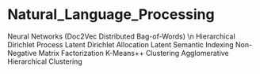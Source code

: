# Natural_Language_Processing

Neural Networks (Doc2Vec Distributed Bag-of-Words) \n
Hierarchical Dirichlet Process
Latent Dirichlet Allocation
Latent Semantic Indexing
Non-Negative Matrix Factorization
K-Means++ Clustering
Agglomerative Hierarchical Clustering
